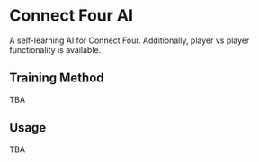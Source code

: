 # Connect Four AI
A self-learning AI for Connect Four. Additionally, player vs player functionality is available.

## Training Method
TBA

## Usage
TBA


